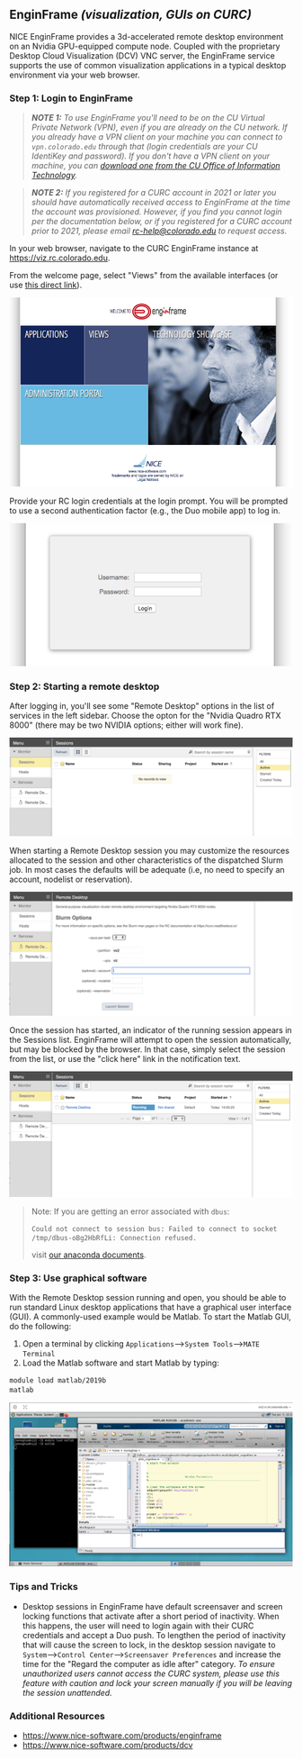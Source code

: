 ## EnginFrame _(visualization, GUIs on CURC)_

NICE EnginFrame provides a 3d-accelerated remote desktop environment on an Nvidia GPU-equipped compute node. Coupled with the proprietary Desktop Cloud Visualization (DCV) VNC server, the EnginFrame service supports the use of common visualization applications in a typical desktop environment via your web browser.


### Step 1: Login to EnginFrame

> **_NOTE 1:_** _To use EnginFrame you'll need to be on the CU Virtual Private Network (VPN), even if you are already on the CU network. If you already have a VPN client on your machine you can connect to `vpn.colorado.edu` through that (login credentials are your CU IdentiKey and password). If you don't have a VPN client on your machine, you can <a href="https://oit.colorado.edu/services/network-internet-services/vpn/help" target="_blank">download one from the CU Office of Information Technology</a>._

> **_NOTE 2:_** _If you registered for a CURC account in 2021 or later you should have automatically received access to EnginFrame at the time the account was provisioned. However, if you find you cannot login per the documentation below, or if you registered for a CURC account prior to 2021, please email [rc-help@colorado.edu](mailto:rc-help@colorado.edu) to request access._

In your web browser, navigate to the CURC EnginFrame instance at
<a href="https://viz.rc.colorado.edu" target="_blank">https://viz.rc.colorado.edu</a>.

From the welcome page, select "Views" from the available interfaces (or use <a href="https://viz.rc.colorado.edu/enginframe/vdi/vdi.xml" target="_blank">this direct link</a>).

![](enginframe/welcome.png)

Provide your RC login credentials at the login prompt. You will be
prompted to use a second authentication factor (e.g., the Duo mobile
app) to log in.

![](enginframe/login.png)


### Step 2: Starting a remote desktop

After logging in, you'll see some "Remote Desktop" options in the list of services in
the left sidebar. Choose the opton for the "Nvidia Quadro RTX 8000" (there may be two NVIDIA options; either will work fine). 

![](enginframe/vdi_new.png)

When starting a Remote Desktop session you may customize the resources allocated to the session and other characteristics of the dispatched Slurm job. In most cases the defaults will be adequate (i.e, no need to specify an account, nodelist or reservation).

![](enginframe/remote-desktop_new.png)

Once the session has started, an indicator of the running session appears in the Sessions list. EnginFrame will attempt to open the session automatically, but may be blocked by the browser. In that case, simply select the session from the list, or use the "click here" link in the notification text.

![](enginframe/session_new.png)

> Note: If you are getting an error associated with `dbus`: 
> ```
> Could not connect to session bus: Failed to connect to socket /tmp/dbus-oBg2HbRfLi: Connection refused.
> ``` 
> visit [our anaconda documents](../software/python.md#dbus-error).


### Step 3: Use graphical software

With the Remote Desktop session running and open, you should be able to run standard Linux desktop applications that have a graphical user interface (GUI). A commonly-used example would be Matlab. To start the Matlab GUI, do the following:

1. Open a terminal by clicking `Applications`-->`System Tools`-->`MATE Terminal`
2. Load the Matlab software and start Matlab by typing:

```bash
module load matlab/2019b
matlab
```

![](enginframe/matlab_enginframe.png)

### Tips and Tricks

* Desktop sessions in EnginFrame have default screensaver and screen locking functions that activate after a short period of inactivity.  When this happens, the user will need to login again with their CURC credentials and accept a Duo push. To lengthen the period of inactivity that will cause the screen to lock, in the desktop session navigate to `System`-->`Control Center`-->`Screensaver Preferences` and increase the time for the "Regard the computer as idle after" category. _To ensure unauthorized users cannot access the CURC system, please use this feature with caution and lock your screen manually if you will be leaving the session unattended._

### Additional Resources

- <a href="https://www.nice-software.com/products/enginframe" target="_blank">https://www.nice-software.com/products/enginframe</a>
- <a href="https://www.nice-software.com/products/dcv" target="_blank">https://www.nice-software.com/products/dcv</a>
